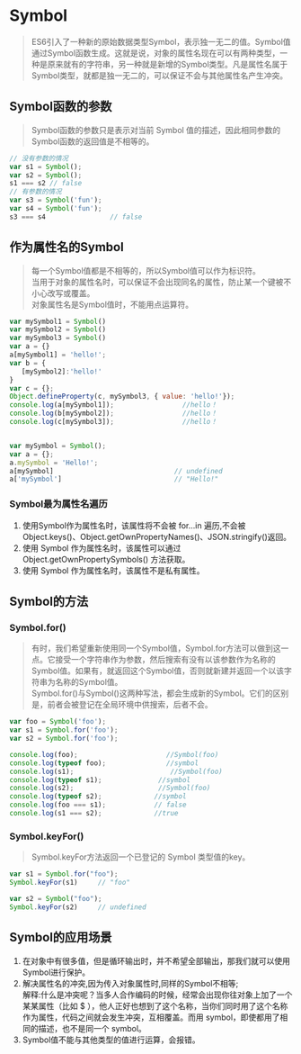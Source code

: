 # Symbol <Badge text="ES6" type="warning"/>
>ES6引入了一种新的原始数据类型Symbol，表示独一无二的值。Symbol值通过Symbol函数生成。这就是说，对象的属性名现在可以有两种类型，一种是原来就有的字符串，另一种就是新增的Symbol类型。凡是属性名属于Symbol类型，就都是独一无二的，可以保证不会与其他属性名产生冲突。

## Symbol函数的参数
>Symbol函数的参数只是表示对当前 Symbol 值的描述，因此相同参数的Symbol函数的返回值是不相等的。

```js
// 没有参数的情况
var s1 = Symbol();
var s2 = Symbol();
s1 === s2 // false
// 有参数的情况
var s3 = Symbol('fun');
var s4 = Symbol('fun');
s3 === s4                // false
```


## 作为属性名的Symbol
>每一个Symbol值都是不相等的，所以Symbol值可以作为标识符。      
当用于对象的属性名时，可以保证不会出现同名的属性，防止某一个键被不小心改写或覆盖。    
对象属性名是Symbol值时，不能用点运算符。

```js
var mySymbol1 = Symbol()
var mySymbol2 = Symbol()
var mySymbol3 = Symbol()
var a = {}
a[mySymbol1] = 'hello!';
var b = {
   [mySymbol2]:'hello!'
}
var c = {};
Object.defineProperty(c, mySymbol3, { value: 'hello!'});
console.log(a[mySymbol1]);                 //hello！
console.log(b[mySymbol2]);                 //hello！
console.log(c[mySymbol3]);                 //hello！


var mySymbol = Symbol();
var a = {};
a.mySymbol = 'Hello!';
a[mySymbol]                              // undefined
a['mySymbol']                            // "Hello!"
```

### Symbol最为属性名遍历
1. 使用Symbol作为属性名时，该属性将不会被 for...in 遍历,不会被Object.keys()、Object.getOwnPropertyNames()、JSON.stringify()返回。
2. 使用 Symbol 作为属性名时，该属性可以通过 Object.getOwnPropertySymbols() 方法获取。
3. 使用 Symbol 作为属性名时，该属性不是私有属性。

## Symbol的方法
### Symbol.for()
>有时，我们希望重新使用同一个Symbol值，Symbol.for方法可以做到这一点。它接受一个字符串作为参数，然后搜索有没有以该参数作为名称的Symbol值。如果有，就返回这个Symbol值，否则就新建并返回一个以该字符串为名称的Symbol值。               
Symbol.for()与Symbol()这两种写法，都会生成新的Symbol。它们的区别是，前者会被登记在全局环境中供搜索，后者不会。

```js
var foo = Symbol('foo');
var s1 = Symbol.for('foo');
var s2 = Symbol.for('foo');

console.log(foo);                      //Symbol(foo)
console.log(typeof foo);               //symbol
console.log(s1);                        //Symbol(foo)
console.log(typeof s1);              //symbol
console.log(s2);                     //Symbol(foo)
console.log(typeof s2);             //symbol
console.log(foo === s1);            // false
console.log(s1 === s2);             //true
```



### Symbol.keyFor()
>Symbol.keyFor方法返回一个已登记的 Symbol 类型值的key。

```js
var s1 = Symbol.for("foo");
Symbol.keyFor(s1)     // "foo"

var s2 = Symbol("foo");
Symbol.keyFor(s2)     // undefined
```

## Symbol的应用场景
1. 在对象中有很多值，但是循环输出时，并不希望全部输出，那我们就可以使用Symbol进行保护。
2. 解决属性名的冲突,因为传入对象属性时,同样的Symbol不相等;    
解释:什么是冲突呢？当多人合作编码的时候，经常会出现你往对象上加了一个某某属性（比如 $ ），他人正好也想到了这个名称，当你们同时用了这个名称作为属性，代码之间就会发生冲突，互相覆盖。而用 symbol，即使都用了相同的描述，也不是同一个 symbol。
3. Symbol值不能与其他类型的值进行运算，会报错。    
